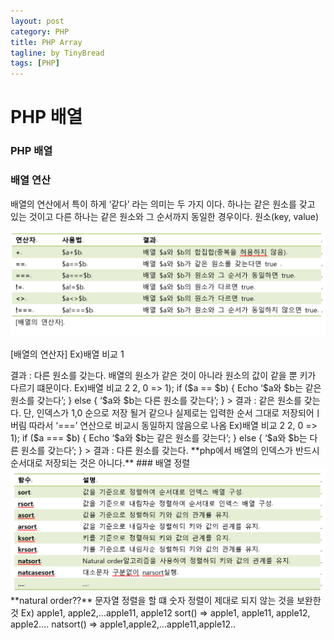 ```yaml
---
layout: post 
category: PHP
title: PHP Array
tagline: by TinyBread
tags: [PHP]  
---
```



<!--more-->


  

# PHP 배열  

### PHP 배열  
### 배열 연산 
배열의 연산에서 특이 하게 ‘같다’ 라는 의미는 두 가지 이다. 하나는 같은 원소를 갖고 있는 것이고 다른 하나는 같은 원소와 그 순서까지 동일한 경우이다.
원소(key, value)
 
<img src="/assets/themes/Snail/img/Other/phpArray/array.PNG" alt="">  
  

[배열의 연산자]
Ex)배열 비교 1
<?
	$a = array(1, 2);
	$b = array(2, 1);
	if ($a == $b) {
		Echo ‘$a와 $b는 같은 원소를 갖는다’;
	}
	else { 
		‘$a와 $b는 다른 원소를 갖는다’;
	}
>
결과 : 다른 원소를 갖는다.
배열의 원소가 같은 것이 아니라 원소의 값이 같을 뿐 키가 다르기 떄문이다.

Ex)배열 비교 2
<?
	$a = array(1, 2);
	$b = array(1 => 2, 0 => 1);
	if ($a == $b) {
		Echo ‘$a와 $b는 같은 원소를 갖는다’;
	}
	else { 
		‘$a와 $b는 다른 원소를 갖는다’;
	}
>
결과 : 같은 원소를 갖는다.
단, 인덱스가 1,0 순으로 저장 될거 같으나 실제로는 입력한 순서 그대로 저장되어ㅣ버림 따라서 ‘===’ 연산으로 비교시 동일하지 않음으로 나옴


Ex)배열 비교 2
<?
	$a = array(1, 2);
	$b = array(1 => 2, 0 => 1);
	if ($a === $b) {
		Echo ‘$a와 $b는 같은 원소를 갖는다’;
	}
	else { 
		‘$a와 $b는 다른 원소를 갖는다’;
	}
>
 결과 :  다른 원소를 갖는다. **php에서 배열의 인덱스가 반드시 순서대로 저장되는 것은 아니다.**


### 배열 정렬
 
<img src="/assets/themes/Snail/img/Other/phpArray/sort.PNG" alt="">  
  
**natural order??**
문자열 정렬을 할 떄 숫자 정렬이 제대로 되지 않는 것을 보완한 것
Ex) apple1, apple2,…apple11, apple12
sort() => apple1, apple11, apple12, apple2….
natsort() => apple1,apple2,…apple11,apple12..








